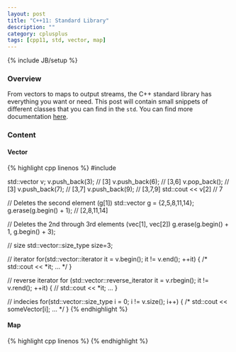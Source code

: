 ```yaml
---
layout: post
title: "C++11: Standard Library"
description: ""
category: cplusplus
tags: [cpp11, std, vector, map]
---
```

{% include JB/setup %}

<!-- Overview -->
<h3>Overview</h3>

From vectors to maps to output streams, the C++ standard library has everything you want or need. This post will contain small snippets of different classes that you can find in the `std`. You can find more documentation [here](http://www.cplusplus.com/reference/).

<!-- Content -->
<h3>Content</h3>

<!-- Vector -->
<h4>Vector</h4>

<!-- Code _______________________________________-->
{% highlight cpp linenos %}
#include <vector>

std::vector<int> v;
v.push_back(3);   // [3]
v.push_back(6);   // [3,6]
v.pop_back();     // [3]
v.push_back(7);   // [3,7]
v.push_back(9);   // [3,7,9]
std::cout << v[2] // 7

// Deletes the second element (g[1])
std::vector<int> g = {2,5,8,11,14};
g.erase(g.begin() + 1); // [2,8,11,14]

// Deletes the 2nd through 3rd elements (vec[1], vec[2])
g.erase(g.begin() + 1, g.begin() + 3);

// size
std::vector<int>::size_type size=3;

// iterator
for(std::vector<int>::iterator it = v.begin(); it != v.end(); ++it) {
    /* std::cout << *it; ... */
}

// reverse iterator
for (std::vector<int>::reverse_iterator it = v.rbegin(); it != v.rend(); ++it) {
    // std::cout << *it; ...
}

// indecies
for(std::vector<int>::size_type i = 0; i != v.size(); i++) {
    /* std::cout << someVector[i]; ... */
}
{% endhighlight %}
<!-- /Code ^^^^^^^^^^^^^^^^^^^^^^^^^^^^^^^^^^^^^^-->


<!-- Map -->
<h4>Map</h4>

<!-- Code _______________________________________-->
{% highlight cpp linenos %}
{% endhighlight %}
<!-- /Code ^^^^^^^^^^^^^^^^^^^^^^^^^^^^^^^^^^^^^^-->
